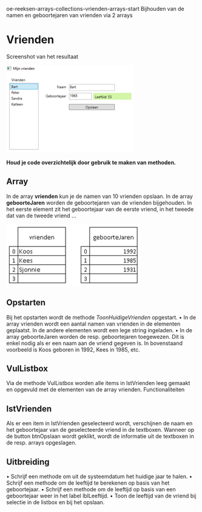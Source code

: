 oe-reeksen-arrays-collections-vrienden-arrays-start
Bijhouden van de namen en geboortejaren van vrienden via 2 arrays
# Vrienden
Screenshot van het resultaat

![screenshot](/images/screenshot.png)

**Houd je code overzichtelijk door gebruik te maken van methoden.**
## Array
In de array **vrienden** kun je de namen van 10 vrienden opslaan.
In de array **geboorteJaren** worden de geboortejaren van de vrienden
bijgehouden. In het eerste element zit het geboortejaar van de eerste vriend, in
het tweede dat van de tweede vriend … 

![arrays](/images/arrays.png)

## Opstarten
Bij het opstarten wordt de methode *ToonHuidigeVrienden* opgestart. 
•	In de array vrienden wordt een aantal namen van vrienden in de elementen geplaatst. 
In de andere elementen wordt een lege string ingeladen.
•	In de array geboorteJaren worden de resp. geboortejaren toegewezen. Dit is enkel nodig als er een naam aan de vriend gegeven is.
In bovenstaand voorbeeld is Koos geboren in 1992, Kees in 1985, etc.
## VulListbox
Via de methode VulListbox worden alle items in lstVrienden leeg gemaakt en opgevuld met de elementen van de array vrienden.
Functionaliteiten
## lstVrienden
Als er  een item in lstVrienden geselecteerd wordt, verschijnen de naam en het geboortejaar van de geselecteerde vriend in de textboxen. Wanneer op de button btnOpslaan wordt geklikt, wordt de informatie uit de textboxen in de resp. arrays opgeslagen.
## Uitbreiding
•	Schrijf een methode om uit de systeemdatum het huidige jaar te halen. 
•	Schrijf een methode om de leeftijd te berekenen op basis van het geboortejaar.
•	Schrijf een methode om de leeftijd op basis van een geboortejaar weer in het label lblLeeftijd.
•	Toon de leeftijd van de vriend bij selectie in de listbox en bij het opslaan.
